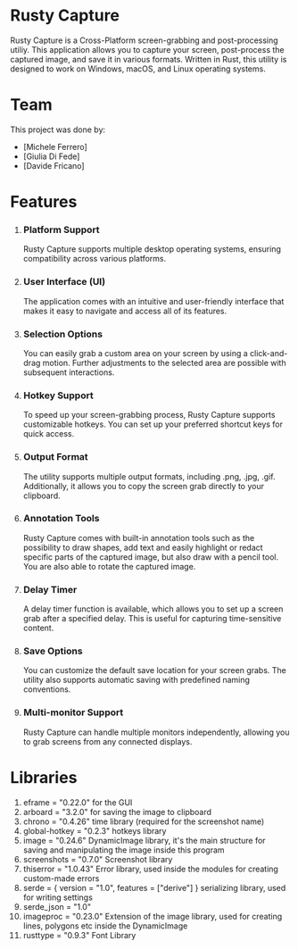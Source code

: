 # Rusty Capture
Rusty Capture is a Cross-Platform screen-grabbing and post-processing utiliy. This application allows you to capture your screen, post-process the captured image, and save it in various formats. Written in Rust, this utility is designed to work on Windows, macOS, and Linux operating systems.

# Team
This project was done by:
* [Michele Ferrero]
* [Giulia Di Fede]
* [Davide Fricano]

# Features
 1. ### Platform Support
    Rusty Capture supports multiple desktop operating systems, ensuring compatibility across various platforms.

 2. ### User Interface (UI)
    The application comes with an intuitive and user-friendly interface that makes it easy to navigate and access all of its features.

 3. ### Selection Options
    You can easily grab a custom area on your screen by using a click-and-drag motion. Further adjustments to the selected area are possible with subsequent interactions.

 4. ### Hotkey Support
    To speed up your screen-grabbing process, Rusty Capture supports customizable hotkeys. You can set up your preferred shortcut keys for quick access.

 5. ### Output Format
    The utility supports multiple output formats, including .png, .jpg, .gif. Additionally, it allows you to copy the screen grab directly to your clipboard.

 6. ### Annotation Tools
    Rusty Capture comes with built-in annotation tools such as the possibility to draw shapes, add text and easily highlight or redact specific parts of the captured image, but also draw with a pencil tool. You are also able to rotate the captured image.

 7. ### Delay Timer
    A delay timer function is available, which allows you to set up a screen grab after a specified delay. This is useful for capturing time-sensitive content.

 8. ### Save Options
    You can customize the default save location for your screen grabs. The utility also supports automatic saving with predefined naming conventions.

 9. ### Multi-monitor Support
    Rusty Capture can handle multiple monitors independently, allowing you to grab screens from any connected displays.

# Libraries

1.  eframe = "0.22.0" for the GUI
2.  arboard = "3.2.0" for saving the image to clipboard
3. chrono = "0.4.26" time library (required for the screenshot name)
4. global-hotkey = "0.2.3" hotkeys library 
5. image = "0.24.6" DynamicImage library, it's the main structure for saving and manipulating the image inside this program
6. screenshots = "0.7.0" Screenshot library
7. thiserror = "1.0.43" Error library, used inside the modules for creating custom-made errors
8. serde = { version = "1.0", features = ["derive"] } serializing library, used for writing settings
9. serde_json = "1.0"
10. imageproc = "0.23.0" Extension of the image library, used for creating lines, polygons etc inside the DynamicImage
11. rusttype = "0.9.3" Font Library

